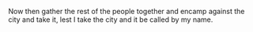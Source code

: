 Now then gather the rest of the people together and encamp against the city and take it, lest I take the city and it be called by my name.
